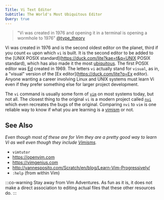 ```yaml
---
Title: Vi Text Editor
Subtitle: The World's Most Ubiquitous Editor 
Query: true
---
```


>  "Vi was created in 1976 and opening it in a terminal is opening a wormhole to 1976" [\@type_theory](https://twitch.tv/type_theory)

Vi was created in 1976 and is the second oldest editor on the planet, third if you count `ex` upon which `vi` is built. It is the second editor to be added to the [UNIX POSIX standard](https://duck.com/lite?kae=t&q=UNIX POSIX standard), which has also made it the most [ubiquitous](/what/ubiquitous/). The first POSIX editor was [Ed](/tools/editors/ed/) created in 1969. The letters `vi` actually stand for `visual`, as in, a "visual" version of the [Ex editor](https://duck.com/lite?q=Ex editor). Anyone wanting a career involving Linux and UNIX systems must learn Vi even if they prefer something else for larger project development. 

The `vi` command is usually some form of [`vim`](/tools/editors/vim/) on most systems today, but not all. The closest thing to the original `vi` is a modern project called [`nvi`](http://www.bostic.com/vi/) which even recreates the bugs of the original. Comparing `nvi` to `vim` is one reliable way to know if what you are learning is a [vimism](/tools/editors/vim/vimisms/) or not.

## See Also

*Even though most of these are for Vim they are a pretty good way to learn Vi as well even though they include [Vimisms](/tools/editors/vim/vimisms/).*

* `vimtutor`
* <https://openvim.com>
* <https://vimgenius.com>
* <http://yannesposito.com/Scratch/en/blog/Learn-Vim-Progressively/>
* `:help` (from within Vim)

:::co-warning
Stay away from Vim Adventures. As fun as it is, it does not make a direct association to editing actual files that these other resources do.
:::

